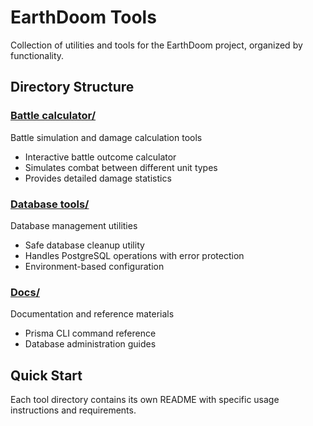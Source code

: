# EarthDoom Tools

Collection of utilities and tools for the EarthDoom project, organized by functionality.

## Directory Structure

### [Battle calculator/](Battle%20calculator/)
Battle simulation and damage calculation tools
- Interactive battle outcome calculator
- Simulates combat between different unit types
- Provides detailed damage statistics

### [Database tools/](Database%20tools/)
Database management utilities
- Safe database cleanup utility
- Handles PostgreSQL operations with error protection
- Environment-based configuration

### [Docs/](Docs/)
Documentation and reference materials
- Prisma CLI command reference
- Database administration guides

## Quick Start

Each tool directory contains its own README with specific usage instructions and requirements.
